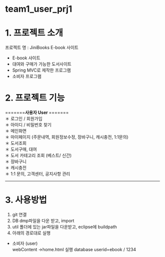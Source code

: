 # team1_user_prj1

# <strong> 1. 프로젝트 소개 </strong>
프로젝트 명 : JiniBooks E-book 사이트
- E-book 사이트
- 대여와 구매가 가능한 도서사이트
- Spring MVC로 제작한 프로그램
- 소비자 프로그램

# <strong> 2. 프로젝트 기능 </strong> 
=======<strong>사용자  User </strong>=======\
＊ 로그인 / 회원가입 \
＊ 아이디 / 비밀번호 찾기 \
＊ 메인화면 \
＊ 마이페이지 (주문내역, 회원정보수정, 장바구니, 캐시충전, 1:1문의)  \
＊ 도서조회\
＊ 도서구매, 대여\
＊ 도서 카테고리 조회 (베스트/ 신간)\
＊ 장바구니 \
＊ 캐시충전\
＊ 1:1 문의, 고객센터, 공지사항 관리 

------------------------------------------------------------------------

# <strong> 3. 사용방법 </strong> 
1. git 연결 
2. DB dmp파일을 다운 받고, import
3. util 폴더에 있는 jar파일을 다운받고, eclipse에 buildpath 
4. 아래의 경로대로 실행 
- 소비자 (user)\
webContent ->home.html 실행 
database userid=ebook / 1234 
